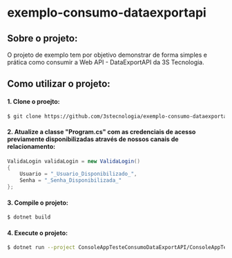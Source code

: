 # exemplo-consumo-dataexportapi

## Sobre o projeto:

O projeto de exemplo tem por objetivo demonstrar de forma simples e prática como consumir a Web API - DataExportAPI da 3S Tecnologia.

## Como utilizar o projeto:

#### 1. Clone o proejto:
```bash
$ git clone https://github.com/3stecnologia/exemplo-consumo-dataexportapi.git
```
#### 2. Atualize a classe "Program.cs" com as credenciais de acesso previamente disponibilizadas através de nossos canais de relacionamento:
```C#
ValidaLogin validaLogin = new ValidaLogin()
{
    Usuario = "_Usuario_Disponibilizado_",
    Senha = "_Senha_Disponibilizada_"
};
```
#### 3. Compile o projeto:
```bash
$ dotnet build
```
#### 4. Execute o projeto:
```bash
$ dotnet run --project ConsoleAppTesteConsumoDataExportAPI/ConsoleAppTesteConsumoDataExportAPI.csproj
```

